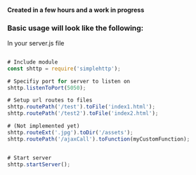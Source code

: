 <h4> Created in a few hours and a work in progress </h4>


<h3>Basic usage will look like the following: </h3>


In your server.js file

```javascript

# Include module
const shttp = require('simplehttp');

# Specifiy port for server to listen on
shttp.listenToPort(5050);

# Setup url routes to files
shttp.routePath('/test').toFile('index1.html');
shttp.routePath('/test2').toFile('index2.html');

# (Not implemented yet)
shttp.routeExt('.jpg').toDir('/assets');
shttp.routePath('/ajaxCall').toFunction(myCustomFunction);


# Start server
shttp.startServer();
```

